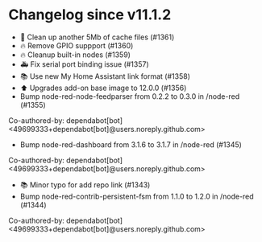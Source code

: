 # Changelog since v11.1.2
- 🧹 Clean up another 5Mb of cache files (#1361) 
- 🔥 Remove GPIO suppport (#1360) 
- 🔥 Cleanup built-in nodes (#1359) 
- 🚑 Fix serial port binding issue (#1357) 
- 📚 Use new My Home Assistant link format (#1358) 
- ⬆️ Upgrades add-on base image to 12.0.0 (#1356) 
- Bump node-red-node-feedparser from 0.2.2 to 0.3.0 in /node-red (#1355)

Co-authored-by: dependabot[bot] <49699333+dependabot[bot]@users.noreply.github.com> 
- Bump node-red-dashboard from 3.1.6 to 3.1.7 in /node-red (#1345)

Co-authored-by: dependabot[bot] <49699333+dependabot[bot]@users.noreply.github.com> 
- 📚 Minor typo for add repo link (#1343) 
- Bump node-red-contrib-persistent-fsm from 1.1.0 to 1.2.0 in /node-red (#1344)

Co-authored-by: dependabot[bot] <49699333+dependabot[bot]@users.noreply.github.com> 
